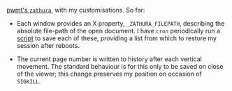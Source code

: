 [pwmt's `zathura`](http://pwmt.org/projects/zathura/), with my customisations. So far:

  - Each window provides an X property, `_ZATHURA_FILEPATH`, describing the
    absolute file-path of the open document. I have `cron` periodically run a 
    [script](https://github.com/fmap/vi-bin/blob/master/cron/dwarf) to save 
    each of these, providing a list from which to restore my session after
    reboots.

  - The current page number is written to history after each vertical movement.
    The standard behaviour is for this only to be saved on close of the viewer;
    this change preserves my position on occasion of `SIGKILL`.
